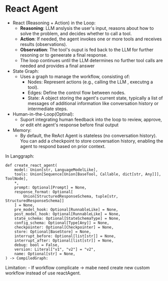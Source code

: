 # React Agent 

- React (Reasoning + Action) in the Loop:
    + **Reasoning**: LLM anslysis the user's input, reasons about how to solve the problem, and decides whether to call a tool.
    + **Action**: If needed, the agent invokes one or more tools and receives results (observations).
    + **Observation**: The tool's ouput is fed back to the LLM for further resoning or to geneerate a final response.
    + The loop continues until the LLM determines no further tool calls are needed and provides a final answer
- State Graph:
    + Uses a graph to manage the workflow, consisting of:
        + Nodes: Represent actions (e.g., calling the LLM , executng a tool).
        + Edges: Define the control flow between nodes.
        + State: A object storing the agent's current state, typically a list of messages of additional information like conversation history or intermediate steps.
- Human-in-the-Loop(Optinal):
    - Suport integrating human feedback into the loop to review, approve, or edit eht agent's response before final output
- Memory:
    - By default, the ReAct Agent is stateless (no conversation history). You can add a checkpoint to store conversation history, enabling the agent to respond based on prior context.

In Langgraph:
```
def create_react_agent(
    model: Union[str, LanguageModelLike],
    tools: Union[Sequence[Union[BaseTool, Callable, dict[str, Any]]], ToolNode],
    *,
    prompt: Optional[Prompt] = None,
    response_format: Optional[
        Union[StructuredResponseSchema, tuple[str, StructuredResponseSchema]]
    ] = None,
    pre_model_hook: Optional[RunnableLike] = None,
    post_model_hook: Optional[RunnableLike] = None,
    state_schema: Optional[StateSchemaType] = None,
    config_schema: Optional[Type[Any]] = None,
    checkpointer: Optional[Checkpointer] = None,
    store: Optional[BaseStore] = None,
    interrupt_before: Optional[list[str]] = None,
    interrupt_after: Optional[list[str]] = None,
    debug: bool = False,
    version: Literal["v1", "v2"] = "v2",
    name: Optional[str] = None,
) -> CompiledGraph:
```

Limitation: 
    - If workflow complicate -> mabe need create new custom workflow instead of use reactAgent.
    
